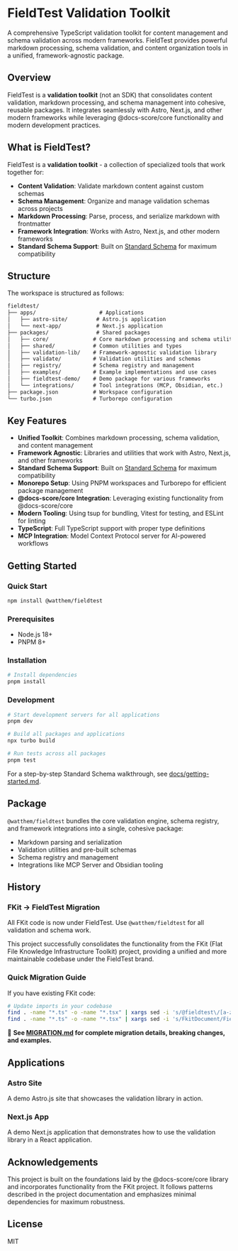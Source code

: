 # FieldTest Validation Toolkit

A comprehensive TypeScript validation toolkit for content management and schema validation across modern frameworks. FieldTest provides powerful markdown processing, schema validation, and content organization tools in a unified, framework-agnostic package.

## Overview

FieldTest is a **validation toolkit** (not an SDK) that consolidates content validation, markdown processing, and schema management into cohesive, reusable packages. It integrates seamlessly with Astro, Next.js, and other modern frameworks while leveraging @docs-score/core functionality and modern development practices.

## What is FieldTest?

FieldTest is a **validation toolkit** - a collection of specialized tools that work together for:

- **Content Validation**: Validate markdown content against custom schemas
- **Schema Management**: Organize and manage validation schemas across projects  
- **Markdown Processing**: Parse, process, and serialize markdown with frontmatter
- **Framework Integration**: Works with Astro, Next.js, and other modern frameworks
- **Standard Schema Support**: Built on [Standard Schema](https://standardschema.dev) for maximum compatibility

## Structure

The workspace is structured as follows:

```md
fieldtest/
├── apps/                    # Applications
│   ├── astro-site/         # Astro.js application
│   └── next-app/           # Next.js application
├── packages/               # Shared packages
│   ├── core/              # Core markdown processing and schema utilities
│   ├── shared/            # Common utilities and types
│   ├── validation-lib/    # Framework-agnostic validation library
│   ├── validate/          # Validation utilities and schemas
│   ├── registry/          # Schema registry and management
│   ├── examples/          # Example implementations and use cases
│   ├── fieldtest-demo/    # Demo package for various frameworks
│   └── integrations/      # Tool integrations (MCP, Obsidian, etc.)
├── package.json           # Workspace configuration
└── turbo.json             # Turborepo configuration
```

## Key Features

- **Unified Toolkit**: Combines markdown processing, schema validation, and content management
- **Framework Agnostic**: Libraries and utilities that work with Astro, Next.js, and other frameworks
- **Standard Schema Support**: Built on [Standard Schema](https://standardschema.dev) for maximum compatibility
- **Monorepo Setup**: Using PNPM workspaces and Turborepo for efficient package management
- **@docs-score/core Integration**: Leveraging existing functionality from @docs-score/core
- **Modern Tooling**: Using tsup for bundling, Vitest for testing, and ESLint for linting
- **TypeScript**: Full TypeScript support with proper type definitions
- **MCP Integration**: Model Context Protocol server for AI-powered workflows

## Getting Started

### Quick Start

```bash
npm install @watthem/fieldtest
```

### Prerequisites

- Node.js 18+
- PNPM 8+

### Installation

```bash
# Install dependencies
pnpm install
```

### Development

```bash
# Start development servers for all applications
pnpm dev

# Build all packages and applications
npx turbo build

# Run tests across all packages
pnpm test
```

For a step-by-step Standard Schema walkthrough, see [docs/getting-started.md](./docs/getting-started.md).

## Package

`@watthem/fieldtest` bundles the core validation engine, schema registry, and framework integrations into a single, cohesive package:

- Markdown parsing and serialization
- Validation utilities and pre-built schemas
- Schema registry and management
- Integrations like MCP Server and Obsidian tooling

## History

### FKit → FieldTest Migration

All FKit code is now under FieldTest. Use `@watthem/fieldtest` for all validation and schema work.

This project successfully consolidates the functionality from the FKit (Flat File Knowledge Infrastructure Toolkit) project, providing a unified and more maintainable codebase under the FieldTest brand.

### Quick Migration Guide

If you have existing FKit code:

```bash
# Update imports in your codebase
find . -name "*.ts" -o -name "*.tsx" | xargs sed -i 's/@fieldtest\/[a-zA-Z-]*/@watthem\/fieldtest/g'
find . -name "*.ts" -o -name "*.tsx" | xargs sed -i 's/FkitDocument/FieldTestDocument/g'
```

📖 **See [MIGRATION.md](./MIGRATION.md) for complete migration details, breaking changes, and examples.**

## Applications

### Astro Site

A demo Astro.js site that showcases the validation library in action.

### Next.js App

A demo Next.js application that demonstrates how to use the validation library in a React application.

## Acknowledgements

This project is built on the foundations laid by the @docs-score/core library and incorporates functionality from the FKit project. It follows patterns described in the project documentation and emphasizes minimal dependencies for maximum robustness.

## License

MIT
